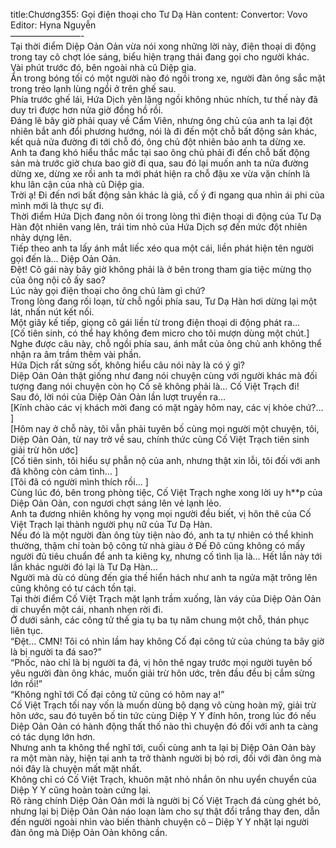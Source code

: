 title:Chương355: Gọi điện thoại cho Tư Dạ Hàn
content:
Convertor: Vovo<br>Editor: Hyna Nguyễn<br>————————-<br>Tại thời điểm Diệp Oản Oản vừa nói xong những lời này, điện thoại di động trong tay cô chợt lóe sáng, biểu hiện trạng thái đang gọi cho người khác.<br>Vài phút trước đó, bên ngoài nhà cũ Diệp gia.<br>Ẩn trong bóng tối có một người nào đó ngồi trong xe, người đàn ông sắc mặt trong trẻo lạnh lùng ngồi ở trên ghế sau.<br>Phía trước ghế lái, Hứa Dịch yên lặng ngồi không nhúc nhích, tư thế này đã duy trì được hơn nửa giờ đồng hồ rồi.<br>Đáng lẽ bây giờ phải quay về Cẩm Viên, nhưng ông chủ của anh ta lại đột nhiên bắt anh đổi phương hướng, nói là đi đến một chỗ bất động sản khác, kết quả nửa đường đi tới chỗ đó, ông chủ đột nhiên bảo anh ta dừng xe.<br>Anh ta đang khó hiểu thắc mắc tại sao ông chủ phải đi đến chỗ bất động sản mà trước giờ chưa bao giờ đi qua, sau đó lại muốn anh ta nửa đường dừng xe, dừng xe rồi anh ta mới phát hiện ra chỗ đậu xe vừa vặn chính là khu lân cận của nhà cũ Diệp gia.<br>Trời ạ! Đi đến nơi bất động sản khác là giả, cố ý đi ngang qua nhìn ái phi của mình mới là thực sự đi.<br>Thời điểm Hứa Dịch đang nôn ói trong lòng thì điện thoại di động của Tư Dạ Hàn đột nhiên vang lên, trái tim nhỏ của Hứa Dịch sợ đến mức đột nhiên nhảy dựng lên.<br>Tiếp theo anh ta lấy ánh mắt liếc xéo qua một cái, liền phát hiện tên người gọi đến là… Diệp Oản Oản.<br>Đệt! Cô gái này bây giờ không phải là ở bên trong tham gia tiệc mừng thọ của ông nội cô ấy sao?<br>Lúc này gọi điện thoại cho ông chủ làm gì chứ?<br>Trong lòng đang rối loạn, từ chỗ ngồi phía sau, Tư Dạ Hàn hơi dừng lại một lát, nhấn nút kết nối.<br>Một giây kế tiếp, giọng cô gái liền từ trong điện thoại di động phát ra…<br>[Cố tiên sinh, có thể hay không đem micro cho tôi mượn dùng một chút.]<br>Nghe được câu này, chỗ ngồi phía sau, ánh mắt của ông chủ anh không thể nhận ra âm trầm thêm vài phần.<br>Hứa Dịch rất sửng sốt, không hiểu câu nói này là có ý gì?<br>Diệp Oản Oản thật giống như đang nói chuyện cùng với người khác mà đối tượng đang nói chuyện còn họ Cố sẽ không phải là… Cố Việt Trạch đi!<br>Sau đó, lời nói của Diệp Oản Oản lần lượt truyền ra…<br>[Kính chào các vị khách mời đang có mặt ngày hôm nay, các vị khỏe chứ?… ]<br>[Hôm nay ở chỗ này, tôi vẫn phải tuyên bố cùng mọi người một chuyện, tôi, Diệp Oản Oản, từ nay trở về sau, chính thức cùng Cố Việt Trạch tiên sinh giải trừ hôn ước]<br>[Cố tiên sinh, tôi hiểu sự phẫn nộ của anh, nhưng thật xin lỗi, tôi đối với anh đã không còn cảm tình… ]<br>[Tôi đã có người mình thích rồi… ]<br>Cùng lúc đó, bên trong phòng tiệc, Cố Việt Trạch nghe xong lời uy h**p của Diệp Oản Oản, con ngươi chợt sáng lên vẻ lạnh lẻo.<br>Anh ta đương nhiên không hy vọng mọi người đều biết, vị hôn thê của Cố Việt Trạch lại thành người phụ nữ của Tư Dạ Hàn.<br>Nếu đó là một người đàn ông tùy tiện nào đó, anh ta tự nhiên có thể khinh thường, thậm chí toàn bộ công tử nhà giàu ở Đế Đô cũng không có mấy người đủ tiêu chuẩn để anh ta kiêng kỵ, nhưng cố tình lịa là… Hết lần này tới lần khác người đó lại là Tư Dạ Hàn…<br>Người mà dù có dùng đến gia thế hiển hách như anh ta ngửa mặt trông lên cũng không có tư cách tồn tại.<br>Tại thời điểm Cố Việt Trạch mặt lạnh trầm xuống, làn váy của Diệp Oản Oản di chuyển một cái, nhanh nhẹn rời đi.<br>Ở dưới sảnh, các công tử thế gia tụ ba tụ năm chung một chỗ, thán phục liên tục.<br>“Đệt… CMN! Tôi có nhìn lầm hay không Cố đại công tử của chúng ta bây giờ là bị người ta đá sao?”<br>“Phốc, nào chỉ là bị người ta đá, vị hôn thê ngay trước mọi người tuyên bố yêu người đàn ông khác, muốn giải trừ hôn ước, trên đầu đều bị cắm sừng lớn rồi!”<br>“Không nghĩ tới Cố đại công tử cũng có hôm nay a!”<br>Cố Việt Trạch tối nay vốn là muốn dùng bộ dạng vô cùng hoàn mỹ, giải trừ hôn ước, sau đó tuyên bố tin tức cùng Diệp Y Y đính hôn, trong lúc đó nếu Diệp Oản Oản có hành động thất thố nào thì chuyện đó đối với anh ta càng có tác dụng lớn hơn.<br>Nhưng anh ta không thể nghĩ tới, cuối cùng anh ta lại bị Diệp Oản Oản bày ra một màn này, hiện tại anh ta trở thành người bị bỏ rơi, đối với đàn ông mà nói đây là chuyện mất mặt nhất.<br>Không chỉ có Cố Việt Trạch, khuôn mặt nhỏ nhắn ôn nhu uyển chuyển của Diệp Y Y cũng hoàn toàn cứng lại.<br>Rõ ràng chính Diệp Oản Oản mới là người bị Cố Việt Trạch đá cùng ghét bỏ, nhưng lại bị Diệp Oản Oản náo loạn làm cho sự thật đổi trắng thay đen, dẫn đến người ngoài nhìn vào biến thành chuyện cô – Diệp Y Y nhặt lại người đàn ông mà Diệp Oản Oản không cần.